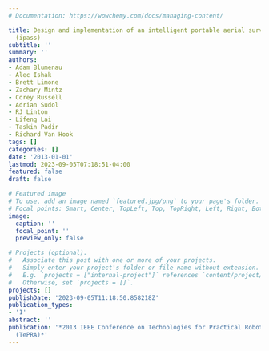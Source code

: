 ```yaml
---
# Documentation: https://wowchemy.com/docs/managing-content/

title: Design and implementation of an intelligent portable aerial surveillance system
  (ipass)
subtitle: ''
summary: ''
authors:
- Adam Blumenau
- Alec Ishak
- Brett Limone
- Zachary Mintz
- Corey Russell
- Adrian Sudol
- RJ Linton
- Lifeng Lai
- Taskin Padir
- Richard Van Hook
tags: []
categories: []
date: '2013-01-01'
lastmod: 2023-09-05T07:18:51-04:00
featured: false
draft: false

# Featured image
# To use, add an image named `featured.jpg/png` to your page's folder.
# Focal points: Smart, Center, TopLeft, Top, TopRight, Left, Right, BottomLeft, Bottom, BottomRight.
image:
  caption: ''
  focal_point: ''
  preview_only: false

# Projects (optional).
#   Associate this post with one or more of your projects.
#   Simply enter your project's folder or file name without extension.
#   E.g. `projects = ["internal-project"]` references `content/project/deep-learning/index.md`.
#   Otherwise, set `projects = []`.
projects: []
publishDate: '2023-09-05T11:18:50.858218Z'
publication_types:
- '1'
abstract: ''
publication: '*2013 IEEE Conference on Technologies for Practical Robot Applications
  (TePRA)*'
---
```

